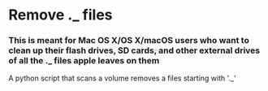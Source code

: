# Remove ._ files

### This is meant for Mac OS X/OS X/macOS users who want to clean up their flash drives, SD cards, and other external drives of all the ._ files apple leaves on them
A python script that scans a volume removes a files starting with '._'
